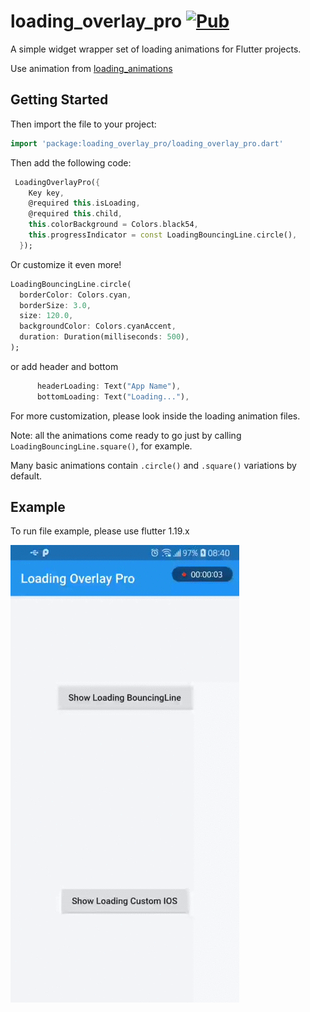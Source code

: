 # loading_overlay_pro [![Pub](https://img.shields.io/pub/v/loading_overlay_pro)](https://pub.dev/packages/loading_overlay_pro)

A simple widget wrapper  set of loading animations for Flutter projects.

Use animation from [loading_animations](https://github.com/cytryn/loading-animations) 

## Getting Started

Then import the file to your project:
```dart
import 'package:loading_overlay_pro/loading_overlay_pro.dart'
```

Then add the following code:
```dart
 LoadingOverlayPro({
    Key key,
    @required this.isLoading,
    @required this.child,
    this.colorBackground = Colors.black54,
    this.progressIndicator = const LoadingBouncingLine.circle(),
  });
```
Or customize it even more!
```dart
LoadingBouncingLine.circle(
  borderColor: Colors.cyan,
  borderSize: 3.0,
  size: 120.0,
  backgroundColor: Colors.cyanAccent,
  duration: Duration(milliseconds: 500),
);
```

or add header and bottom
```dart
      headerLoading: Text("App Name"),
      bottomLoading: Text("Loading..."),
```

For more customization, please look inside the loading animation files.

Note: all the animations come ready to go just by calling `LoadingBouncingLine.square()`, for example.

Many basic animations contain `.circle()` and `.square()` variations by default.

## Example 

To run file example, please use flutter 1.19.x

![](https://github.com/HVLoc/loading_overlay_pro/blob/master/assets/loading_overlay_pro.gif)